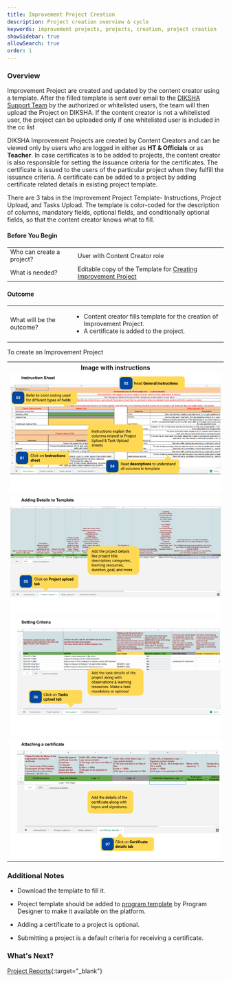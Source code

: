 ```yaml
---
title: Improvement Project Creation
description: Project creation overview & cycle 
keywords: improvement projects, projects, creation, project creation
showSidebar: true
allowSearch: true
order: 1
---
```


### Overview

Improvement Project are created and updated by the content creator using a template. After the filled template is sent over email to the <a href = "mailto:projectsupport@teamdiksha.org" target="_blank">DIKSHA Support Team</a> by the authorized or whitelisted users, the team will then upload the Project on DIKSHA.
If the content creator is not a whitelisted user, the project can be uploaded only if one whitelisted user is included in the cc list
 
DIKSHA Improvement Projects are created by Content Creators and can be viewed only by users who are logged in either as **HT & Officials** or as **Teacher**. In case certificates is to be added to projects, the content creator is also responsible for setting the issuance criteria for the certificates. The certificate is issued to the users of the particular project when they fulfill the issuance criteria. A certificate can be added to a project by adding certificate related details in existing project template.

There are 3 tabs in the Improvement Project Template- Instructions, Project Upload, and Tasks Upload. The template is color-coded for the description of columns, mandatory fields, optional fields, and conditionally optional fields, so that the content creator knows what to fill. 

#### Before You Begin

<table>
  <tr><td>Who can create a project?</td>
      <td>User with Content Creator role</td>
  </tr>
  <tr><td>What is needed?</td>
      <td>Editable copy of the Template for <a href="https://docs.google.com/spreadsheets/d/1YnWTcHrmvDYVedGktKr2V25G7qBNUmYjwk1huHwGwNc/edit#gid=65026616" target="_blank">
      Creating Improvement Project</a></td>
  </tr>
</table>

#### Outcome

<table>
 <tr><td>What will be the outcome?</td>
  <td><ul><li>Content creator fills template for the creation of Improvement Project.</li>
  <li>A certificate is added to the project.</li></ul></td>
  </tr>
</table>

To create an Improvement Project

<table>
<tr>
  <th>Image with instructions</th>
</tr>
  <tr>
    <td><img src="../images/creation/project_Creation.png"></td>
  </tr>
  <tr>
    <td><img src="../images/creation/project_Creation_1.png"></td>
  </tr>
  <tr>
    <td><img src="../images/creation/project_Creation_2.png"></td>
  </tr>
  <tr>
    <td><img src="../images/creation/project_Creation_3.png"></td>
  </tr>
</table>


### Additional Notes

- Download the template to fill it.

- Project template should be added to <a href="https://docs.google.com/spreadsheets/d/1Q4z1d1aUHY5VVrco2TvHPuWEq7314glUjFxB-jYjfiY/edit?usp=sharing">program template</a> by Program Designer to make it available on the platform.

- Adding a certificate to a project is optional.

- Submitting a project is a default criteria for receiving a certificate.

### What's Next?

[Project Reports](../project-reports/index.html){:target="_blank"} 
